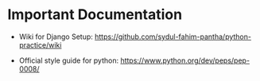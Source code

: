 # Important Documentation 

* Wiki for Django Setup: 
https://github.com/sydul-fahim-pantha/python-practice/wiki 

* Official style guide for python: 
https://www.python.org/dev/peps/pep-0008/

